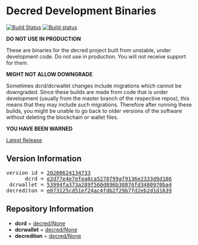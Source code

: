 
# Decred Development Binaries

[![Build Status](https://travis-ci.org/matheusd/decred-weekly-builds.svg?branch=v20200624134733)](https://travis-ci.org/matheusd/decred-weekly-builds) [![Build status](https://ci.appveyor.com/api/projects/status/hncgrnv0xuqb6s3c/branch/master?svg=true)](https://ci.appveyor.com/project/matheusd/decred-weekly-builds/branch/master)


**DO NOT USE IN PRODUCTION**

These are binaries for the decred project built from unstable, under development
code. Do not use in production. You will not receive support for them.

**MIGHT NOT ALLOW DOWNGRADE**

Sometimes dcrd/dcrwallet changes include migrations which cannot be downgraded.
Since these builds are made from code that is under development (usually from
the master branch of the respective repos), this means that they may include such
migrations. Therefore after running these builds, you might be unable to go back
to older versions of the software without deleting the blockchain or wallet
files.

**YOU HAVE BEEN WARNED**

[Latest Release](https://github.com/matheusd/decred-weekly-builds/releases/latest)

## Version Information

<pre>
version id = <a href="https://github.com/matheusd/decred-weekly-builds/releases/tag/v20200624134733">20200624134733</a>
      dcrd = <a href="https://github.com/decred/dcrd/commits/e2d77e4e7efea0ca5278f99af9136e2333d9d186">e2d77e4e7efea0ca5278f99af9136e2333d9d186</a>
 dcrwallet = <a href="https://github.com/decred/dcrwallet/commits/53994fa373a289f560d896b30876fd3480970ba4">53994fa373a289f560d896b30876fd3480970ba4</a>
decrediton = <a href="https://github.com/decred/decrediton/commits/e073125cd51ef24ac4fdb2f29b7fd2eb2d1d1639">e073125cd51ef24ac4fdb2f29b7fd2eb2d1d1639</a>
</pre>

## Repository Information

- **dcrd** = [decred/None](https://github.com/decred/dcrd)
- **dcrwallet** = [decred/None](https://github.com/decred/dcrwallet)
- **decrediton** = [decred/None](https://github.com/decred/decrediton)


